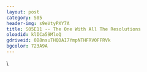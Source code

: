 ```yaml
---
layout: post 
category: S05 
header-img: s9eVtyPXY7A 
title: S05E11 -- The One With All The Resolutions 
oloadid: klICa59MloQ 
gdriveid: 0B8nsuTHQDAI7YmpNTHFRV0FFRVk 
bgcolor: 723A9A
--- 
```

<!--more--> 
\